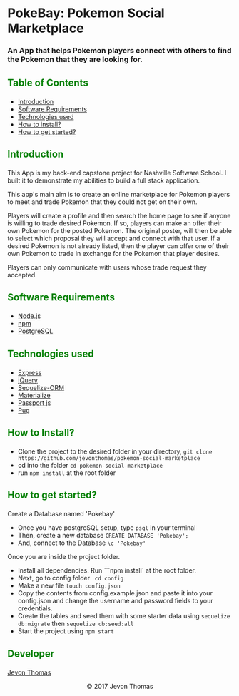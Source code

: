 # PokeBay: Pokemon Social Marketplace
### An App that helps Pokemon players connect with others to find the Pokemon that they are looking for.

## <p style="color: green;">Table of Contents</p>
- [Introduction](#introduction)
- [Software Requirements](#software-requirements)
- [Technologies used](#technologies-used)
- [How to install?](#how-to-install)
- [How to get started?](#how-to-get-started)

## <p style="color: green;">Introduction</p>
This App is my back-end capstone project for Nashville Software School. I built it to demonstrate my abilities to build a full stack application.

This app's main aim is to create an online marketplace for Pokemon players to meet and trade Pokemon that they could not get on their own.

Players will create a profile and then search the home page to see if anyone is willing to trade desired Pokemon. If so, players can make an offer their own Pokemon for the posted Pokemon. The original poster, will then be able to select which proposal they will accept and connect with that user. If a desired Pokemon is not already listed, then the player can offer one of their own Pokemon to trade in exchange for the Pokemon that player desires.

Players can only communicate with users whose trade request they accepted.

## <p style="color: green;">Software Requirements</p>

- [Node.js](https://nodejs.org/en/)
- [npm](https://www.npmjs.com/)
- [PostgreSQL](https://www.postgresql.org/)

## <p style="color: green;">Technologies used</p>

- [Express](https://expressjs.com)
- [jQuery](https://jquery.com/)
- [Sequelize-ORM](http://docs.sequelizejs.com/)
- [Materialize](http://materializecss.com/)
- [Passport js](http://www.passportjs.org/)
- [Pug](https://pugjs.org/api/getting-started.html)

## <p style="color: green;">How to Install?</p>

- Clone the project to the desired folder in your directory,
```git clone https://github.com/jevonthomas/pokemon-social-marketplace```
- cd into the folder ```cd pokemon-social-marketplace```
- run ```npm install``` at the root folder

## <p style="color: green;">How to get started?</p>

Create a Database named 'Pokebay'
- Once you have postgreSQL setup, type ```psql``` in your terminal
- Then, create a new database ```CREATE DATABASE 'Pokebay';```
- And, connect to the Database ```\c 'Pokebay'```

Once you are inside the project folder.
- Install all dependencies. Run ```npm install` at the root folder.
- Next, go to config folder ``` cd config```
- Make a new file ```touch config.json ```
- Copy the contents from config.example.json and paste it into your config.json and change the username and password fields to your credentials.
- Create the tables and seed them with some starter data using ```sequelize db:migrate``` then ```sequelize db:seed:all```
- Start the project using ```npm start```

## <p style="color: green;">Developer</p>

[Jevon Thomas](http://jevonthomas.com)

<p align="center">&copy; 2017 Jevon Thomas</p>
